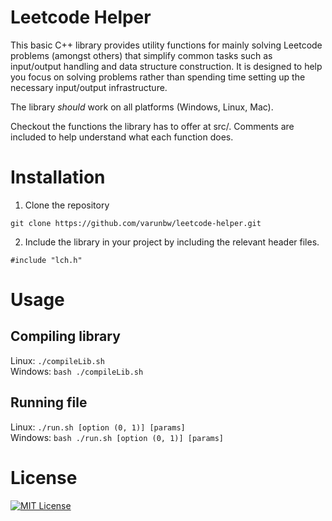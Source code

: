# Leetcode Helper

This basic C++ library provides utility functions for mainly solving Leetcode problems (amongst others) that simplify common tasks such as input/output handling and data structure construction. It is designed to help you focus on solving problems rather than spending time setting up the necessary input/output infrastructure.

The library *should* work on all platforms (Windows, Linux, Mac).

Checkout the functions the library has to offer at src/. Comments are included to help understand what each function does.

# Installation

1. Clone the repository

`git clone https://github.com/varunbw/leetcode-helper.git`

2. Include the library in your project by including the relevant header files.

`#include "lch.h"`


# Usage

## Compiling library
Linux: `./compileLib.sh`\
Windows: `bash ./compileLib.sh`

## Running file
Linux: `./run.sh [option (0, 1)] [params]`\
Windows: `bash ./run.sh [option (0, 1)] [params]`

# License
[![MIT License](https://img.shields.io/badge/license-MIT-blue.svg)](LICENSE)
